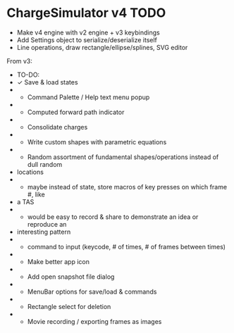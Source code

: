
# ChargeSimulator v4 TODO
- Make v4 engine with v2 engine + v3 keybindings
- Add Settings object to serialize/deserialize itself
- Line operations, draw rectangle/ellipse/splines, SVG editor

From v3:
   * TO-DO:
   * ✓ Save & load states
   * - Command Palette / Help text menu popup
   * - Computed forward path indicator
   * - Consolidate charges
   * - Write custom shapes with parametric equations
   * - Random assortment of fundamental shapes/operations instead of dull random
   * locations
   * - maybe instead of state, store macros of key presses on which frame #, like
   * a TAS
   * - would be easy to record & share to demonstrate an idea or reproduce an
   * interesting pattern
   * - command to input (keycode, # of times, # of frames between times)
   * - Make better app icon
   * - Add open snapshot file dialog
   * - MenuBar options for save/load & commands
   * - Rectangle select for deletion
   * - Movie recording / exporting frames as images


